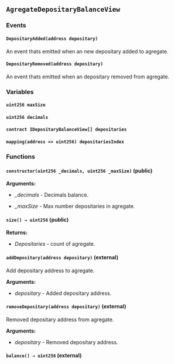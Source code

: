 ## `AgregateDepositaryBalanceView`





### Events
#### `DepositaryAdded(address depositary)`

An event thats emitted when an new depositary added to agregate.



#### `DepositaryRemoved(address depositary)`

An event thats emitted when an depositary removed from agregate.




### Variables
#### `uint256 maxSize`

#### `uint256 decimals`

#### `contract IDepositaryBalanceView[] depositaries`

#### `mapping(address => uint256) depositariesIndex`


### Functions
#### `constructor(uint256 _decimals, uint256 _maxSize)` (public)





**Arguments:**
- *_decimals* - Decimals balance.

- *_maxSize* - Max number depositaries in agregate.

#### `size() → uint256` (public)





**Returns:**
- *Depositaries* - count of agregate.

#### `addDepositary(address depositary)` (external)

Add depositary address to agregate.




**Arguments:**
- *depositary* - Added depositary address.

#### `removeDepositary(address depositary)` (external)

Removed depositary address from agregate.




**Arguments:**
- *depositary* - Removed depositary address.

#### `balance() → uint256` (external)





